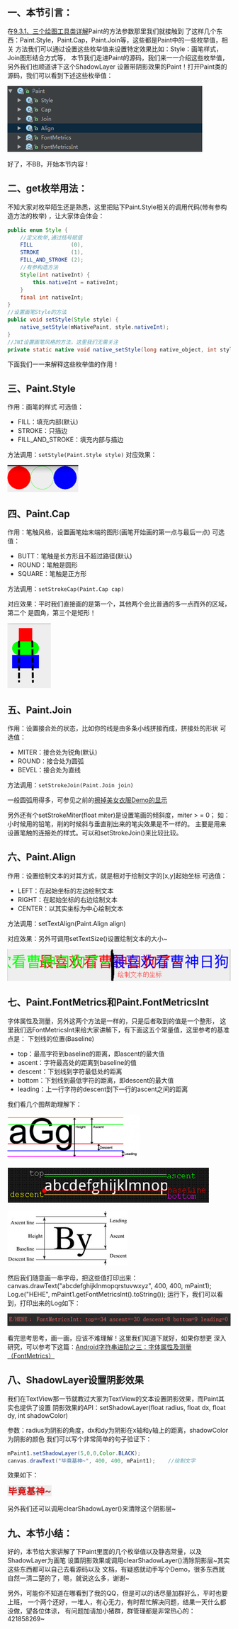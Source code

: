 ## 一、本节引言：
在[9.3.1、三个绘图工具类详解](../custom/drawable-tool.html)Paint的方法参数那里我们就接触到 了这样几个东西：Paint.Style，Paint.Cap，Paint.Join等，这些都是Paint中的一些枚举值，相关 方法我们可以通过设置这些枚举值来设置特定效果比如：Style：画笔样式，Join图形结合方式等， 本节我们走进Paint的源码，我们来一一介绍这些枚举值，另外我们也顺道讲下这个ShadowLayer 设置带阴影效果的Paint！打开Paint类的源码，我们可以看到下述这些枚举值：

![](../img/custom-107.jpg)

好了，不BB，开始本节内容！


## 二、get枚举用法：
不知大家对枚举陌生还是熟悉，这里把贴下Paint.Style相关的调用代码(带有参构造方法的枚举) ，让大家体会体会：
```java
public enum Style {
    //定义枚举,通过括号赋值
    FILL            (0),
    STROKE          (1),
    FILL_AND_STROKE (2);
    //有参构造方法
    Style(int nativeInt) {
        this.nativeInt = nativeInt;
    }
    final int nativeInt;
}
//设置画笔Style的方法
public void setStyle(Style style) {
    native_setStyle(mNativePaint, style.nativeInt);
}
//JNI设置画笔风格的方法，这里我们无需关注
private static native void native_setStyle(long native_object, int style);
```

下面我们一一来解释这些枚举值的作用！


## 三、Paint.Style
作用：画笔的样式 可选值：

- FILL：填充内部(默认)
- STROKE：只描边
- FILL_AND_STROKE：填充内部与描边

方法调用：`setStyle(Paint.Style style)` 对应效果：

![](../img/custom-108.jpg)


## 四、Paint.Cap
作用：笔触风格，设置画笔始末端的图形(画笔开始画的第一点与最后一点) 可选值：

- BUTT：笔触是长方形且不超过路径(默认)
- ROUND：笔触是圆形
- SQUARE：笔触是正方形

方法调用：`setStrokeCap(Paint.Cap cap)`

对应效果：平时我们直接画的是第一个，其他两个会比普通的多一点而外的区域，第二个 是圆角，第三个是矩形！

![](../img/custom-109.jpg)


## 五、Paint.Join
作用：设置接合处的状态，比如你的线是由多条小线拼接而成，拼接处的形状 可选值：

- MITER：接合处为锐角(默认)
- ROUND：接合处为圆弧
- BEVEL：接合处为直线

方法调用：`setStrokeJoin(Paint.Join join)`

一般圆弧用得多，可参见之前的[擦掉美女衣服Demo的显示](../custom/xfermode-porterduff4.html)

另外还有个setStrokeMiter(float miter)是设置笔画的倾斜度，miter > = 0； 如：小时候用的铅笔，削的时候斜与垂直削出来的笔尖效果是不一样的。 主要是用来设置笔触的连接处的样式。可以和setStrokeJoin()来比较比较。


## 六、Paint.Align
作用：设置绘制文本的对其方式，就是相对于绘制文字的[x,y]起始坐标 可选值：

- LEFT：在起始坐标的左边绘制文本
- RIGHT：在起始坐标的右边绘制文本
- CENTER：以其实坐标为中心绘制文本

方法调用：setTextAlign(Paint.Align align)

对应效果：另外可调用setTextSize()设置绘制文本的大小~

![](../img/custom-110.jpg)


## 七、Paint.FontMetrics和Paint.FontMetricsInt
字体属性及测量，另外这两个方法是一样的，只是后者取到的值是一个整形， 这里我们选FontMetricsInt来给大家讲解下，有下面这五个常量值，这里参考的基准点是： 下划线的位置(Baseline)

- top：最高字符到baseline的距离，即ascent的最大值
- ascent：字符最高处的距离到baseline的值
- descent：下划线到字符最低处的距离
- bottom：下划线到最低字符的距离，即descent的最大值
- leading：上一行字符的descent到下一行的ascent之间的距离

我们看几个图帮助理解下：

![](../img/custom-111.jpg)

![](../img/custom-112.jpg)

![](../img/custom-113.jpg)


然后我们随意画一串字母，把这些值打印出来： canvas.drawText("abcdefghijklnmopqrstuvwxyz", 400, 400, mPaint1);
Log.e("HEHE", mPaint1.getFontMetricsInt().toString());
运行下，我们可以看到，打印出来的Log如下：

![](../img/custom-114.jpg)

看完思考思考，画一画，应该不难理解！这里我们知道下就好，如果你想更 深入研究，可以参考下这篇：[Android字符串进阶之三：字体属性及测量（FontMetrics）](http://mikewang.blog.51cto.com/3826268/871765/)


## 八、ShadowLayer设置阴影效果
我们在TextView那一节就教过大家为TextView的文本设置阴影效果，而Paint其实也提供了设置 阴影效果的API：setShadowLayer(float radius, float dx, float dy, int shadowColor)

参数：radius为阴影的角度，dx和dy为阴影在x轴和y轴上的距离，shadowColor为阴影的颜色 我们可以写个非常简单的句子验证下：
```java
mPaint1.setShadowLayer(5,0,0,Color.BLACK);
canvas.drawText("毕竟基神~", 400, 400, mPaint1);    //绘制文字
```

效果如下：

![](../img/custom-115.jpg)

另外我们还可以调用clearShadowLayer()来清除这个阴影层~


## 九、本节小结：
好的，本节给大家讲解了下Paint里面的几个枚举值以及静态常量，以及ShadowLayer为画笔 设置阴影效果或调用clearShadowLayer()清除阴影层~其实这些东西都可以自己去看源码以及 文档，有疑惑就动手写个Demo，很多东西就自然一清二楚的了，嗯，就说这么多，谢谢~

另外，可能你不知道在哪看到了我的QQ，但是可以的话尽量加群好么，平时也要上班， 一个两个还好，一堆人，有心无力，有时帮忙解决问题，结果一天什么都没做，望各位体谅， 有问题加请加小猪群，群管理都是非常热心的：421858269~